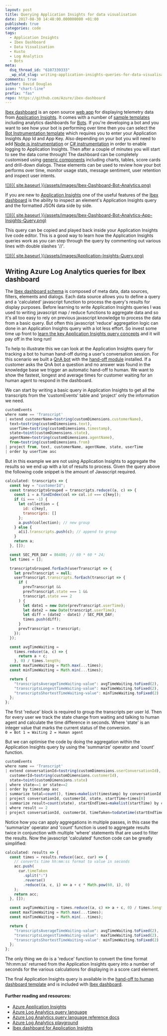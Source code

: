 ```yaml
---
layout: post
title: Querying Application Insights for data visualisation
date: 2017-08-30 14:48:00.000000000 +01:00
published: true
categories: code
tags:
  - Application Insights
  - Ibex Dashboard
  - Data Visualisation
  - Kusto
  - Log Analytics
  - Bots
meta:
  dsq_thread_id: "6107339333"
  _wp_old_slug: writing-application-insights-queries-for-data-visualisation
comments: true
author: David Douglas
icon: "chart-line"
prefix: "fas"
repo: https://github.com/Azure/ibex-dashboard
---
```


[Ibex dashboard](https://github.com/CatalystCode/ibex-dashboard) is an open source [web app](https://azure.microsoft.com/en-gb/services/app-service/web/) for displaying telemetry data from [Application Insights](https://azure.microsoft.com/en-gb/services/application-insights/). It comes with a number of [sample templates](https://github.com/CatalystCode/ibex-dashboard/tree/master/server/dashboards/preconfigured) including analytics dashboards for [Bots](https://dev.botframework.com/). If you're developing a bot and you want to see how your bot is performing over time then you can select the [Bot Instrumentation template](https://github.com/CatalystCode/ibex-dashboard/blob/master/server/dashboards/preconfigured/bot-framework-inst.ts) which requires you to enter your Application Insights App Id and App Key. Also depending on your bot you will need to add [Node.js instrumentation](https://github.com/CatalystCode/botbuilder-instrumentation) or [C# instrumentation](https://github.com/CatalystCode/botbuilder-instrumentation-cs) in order to enable logging to Application Insights. Then after a couple of minutes you will start to see the data come through! The dashboard can be completely customised using [generic components](https://github.com/CatalystCode/ibex-dashboard/tree/master/client/src/components/generic) including charts, tables, score cards and drill-down dialogs. These elements can be used to review how your bot performs over time, monitor usage stats, message sentiment, user retention and inspect user intents.

[![]({{ site.baseurl }}/assets/images/Ibex-Dashboard-Bot-Analytics.png)](https://github.com/CatalystCode/ibex-dashboard)

If you are new to [Application Insights](https://azure.microsoft.com/en-gb/services/application-insights/) one of the useful features of the [Ibex dashboard](https://github.com/CatalystCode/ibex-dashboard) is the ability to inspect an element's Application Insights query and the formatted JSON data side by side.

[![]({{ site.baseurl }}/assets/images/Ibex-Dashboard-Bot-Analytics-App-Insights-Query.png)](https://github.com/CatalystCode/ibex-dashboard)

This query can be copied and played back inside your Application Insights live code editor. This is a good way to learn how the Application Insights queries work as you can step through the query by commenting out various lines with double slashes '//'.

[![]({{ site.baseurl }}/assets/images/Application-Insights-Query.png)](https://github.com/CatalystCode/ibex-dashboard)

## Writing Azure Log Analytics queries for Ibex dashboard

The [Ibex dashboard schema](https://github.com/CatalystCode/ibex-dashboard/blob/master/docs/DASHBOARD-SCHEMA.md) is composed of meta data, data sources, filters, elements and dialogs. Each data source allows you to define a query and a 'calculated' javascript function to process the query's results for display purposes. Before learning to write Application Insights queries I was used to writing javascript map / reduce functions to aggregate data and so it's all too easy to rely on previous javascript knowledge to process the data from a basic query. But often this javascript 'reduce' aggregation logic can done in an Application Insights query with a lot less effort. So invest some time up front to [learn the key Application Insights query concepts](https://docs.loganalytics.io/docs/Learn/Getting-Started/Getting-started-with-the-Analytics-portal) and it will pay off in the long run!

To help to illustrate this we can look at the Application Insights query for tracking a bot to human hand-off during a user's conversation session. For this scenario we built a [QnA bot](https://qnamaker.ai/) with the [hand-off module](https://www.npmjs.com/package/botbuilder-handoff) installed. If a customer asks the QnA bot a question and no answer was found in the knowledge base we trigger an automatic hand-off to human. We want to show the fastest, longest and average times for customer waiting for an human agent to respond in the dashboard.

We can start by writing a basic query in Application Insights to get all the transcripts from the 'customEvents' table and 'project' only the information we need.

```js
customEvents
where name == 'Transcript'
| extend customerName=tostring(customDimensions.customerName),
  text=tostring(customDimensions.text),
  userTime=tostring(customDimensions.timestamp),
  state=toint(customDimensions.state),
  agentName=tostring(customDimensions.agentName),
  from=tostring(customDimensions.from)
| project from, text, customerName, agentName, state, userTime
| order by userTime asc
```

But in this example we are not using Application Insights to aggregate the results so we end up with a lot of results to process. Given the query above the following code snippet is the amount of Javascript required.

```js
calculated: transcripts => {
  const key = "customerId";
  const transcriptsGrouped = transcripts.reduce((a, c) => {
    const i = a.findIndex(col => col.id === c[key]);
    if (i === -1) {
      let collection = {
        id: c[key],
        transcripts: []
      };
      a.push(collection); // new group
    } else {
      a[i].transcripts.push(c); // append to group
    }
    return a;
  }, []);

  const SEC_PER_DAY = 86400; // 60 * 60 * 24;
  let times = [];

  transcriptsGrouped.forEach(userTranscript => {
    let prevTranscript = null;
    userTranscript.transcripts.forEach(transcript => {
      if (
        prevTranscript &&
        prevTranscript.state === 1 &&
        transcript.state === 2
      ) {
        let date1 = new Date(prevTranscript.userTime);
        let date2 = new Date(transcript.userTime);
        let diff = (date2 - date1) / SEC_PER_DAY;
        times.push(diff);
      }
      prevTranscript = transcript;
    });
  });

  const avgTimeWaiting =
    times.reduce((a, c) => {
      return a + c;
    }, 0) / times.length;
  const maxTimeWaiting = Math.max(...times);
  const minTimeWaiting = Math.min(...times);

  return {
    "transcriptsAverageTimeWaiting-value": avgTimeWaiting.toFixed(2),
    "transcriptsLongestTimeWaiting-value": maxTimeWaiting.toFixed(2),
    "transcriptsShortestTimeWaiting-value": minTimeWaiting.toFixed(2)
  };
};
```

The first 'reduce' block is required to group the transcripts per user Id. Then for every user we track the state change from waiting and talking to human agent and calculate the time difference in seconds. Where 'state' is an integer value that marks the current status of the conversion.  
`0 = Bot 1 = Waiting 2 = Human agent`

But we can optimise the code by doing the aggregation within the Application Insights query by using the 'summarize' operator and 'count' function.

```js
customEvents
where name == 'Transcript'
| extend conversationId=tostring(customDimensions.userConversationId),
  customerId=tostring(customDimensions.customerId),
  state=toint(customDimensions.state)
| where state==1 or state==2
| order by timestamp asc
| summarize total=count(), times=makelist(timestamp) by conversationId, customerId, bin(state, 1)
| project conversationId, customerId, state, startTime=times[0]
| summarize result=count(state), startEndTimes=makelist(startTime) by conversationId, customerId
| where result == 2
| project conversationId, customerId, timeTaken=todatetime(startEndTimes[1])-todatetime(startEndTimes[0])
```

Notice how you can apply aggregations in multiple passes, in this case the 'summarize' operator and 'count' function is used to aggregate results twice in conjunction with multiple 'where' statements that are used to filter the results. Now the javascript 'calculated' function code can be greatly simplified:

```js
calculated: results => {
  const times = results.reduce((acc, cur) => {
    // converts time hh:mm:ss format to value in seconds
    acc.push(
      cur.timeTaken
        .split(":")
        .reverse()
        .reduce((a, c, i) => a + c * Math.pow(60, i), 0)
    );
    return acc;
  }, []);

  const avgTimeWaiting = times.reduce((a, c) => a + c, 0) / times.length;
  const maxTimeWaiting = Math.max(...times);
  const minTimeWaiting = Math.min(...times);

  return {
    "transcriptsAverageTimeWaiting-value": avgTimeWaiting.toFixed(2),
    "transcriptsLongestTimeWaiting-value": maxTimeWaiting.toFixed(2),
    "transcriptsShortestTimeWaiting-value": minTimeWaiting.toFixed(2)
  };
};
```

The only thing we do is a 'reduce' function to convert the time format 'hh:mm:ss' returned from the Application Insights query into a number of seconds for the various calculations for displaying in a score card element.

The final Application Insights query is available in the [hand-off to human dashboard template](https://github.com/Azure/ibex-dashboard/blob/master/server/dashboards/preconfigured/human-handoff.ts) and is included with [Ibex dashboard](https://github.com/Azure/ibex-dashboard).

#### Further reading and resources:

- [Azure Application Insights](https://docs.microsoft.com/en-us/azure/application-insights/app-insights-analytics)
- [Azure Log Analytics query language](https://docs.loganalytics.io/)
- [Azure Log Analytics query language reference docs](https://docs.loganalytics.io/docs/Language-Reference/)
- [Azure Log Analytics playground](http://portal.loganalytics.io/demo)
- [Ibex dashboard for Application Insights](https://github.com/CatalystCode/ibex-dashboard)
